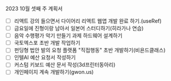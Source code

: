 2023 10월 셋째 주 계획서
- [ ] 리액트 강의 들으면서 다이어리 리액트 웹앱 개발 완료 하기.(useRef)
- [ ] 금요일에 진형이랑 남아서 일본어 스터디하기(히라가나 연습)
- [ ] 음악 수행평가 악기 만들기 과제 하드웨어 설계하기
- [ ] 국토엑스포 초반 개발 작업하기
- [ ] 펀딩형 법안 발의 요청 플랫폼 "직접행동" 초반 개발하기(비욘드클래스)
- [ ] 인텔AI 예산 요청서 작성하기
- [ ] 커스텀 키보드 예산 문서 작성(3d프린터동아리)
- [ ] 개인페이지 계속 개발하기(gwon.us)
